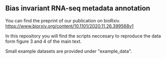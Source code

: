 ## Bias invariant RNA-seq metadata annotation

You can find the preprint of our publication on bioRxiv.
https://www.biorxiv.org/content/10.1101/2020.11.26.399568v1


In this repository you will find the scripts neccesary to reproduce the data form figure 3 and 4 of the main text.

Small example datasets are provided under "example_data".


